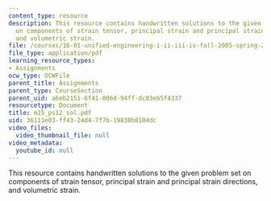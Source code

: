 ```yaml
---
content_type: resource
description: This resource contains handwritten solutions to the given problem set
  on components of strain tensor, principal strain and principal strain directions,
  and volumetric strain.
file: /courses/16-01-unified-engineering-i-ii-iii-iv-fall-2005-spring-2006/36111e03ff4324d47f7b19830b8104dc_m15_ps12_sol.pdf
file_type: application/pdf
learning_resource_types:
- Assignments
ocw_type: OCWFile
parent_title: Assignments
parent_type: CourseSection
parent_uid: a6eb2151-6f41-806d-94ff-dc83eb5f4337
resourcetype: Document
title: m15_ps12_sol.pdf
uid: 36111e03-ff43-24d4-7f7b-19830b8104dc
video_files:
  video_thumbnail_file: null
video_metadata:
  youtube_id: null
---
```

This resource contains handwritten solutions to the given problem set on components of strain tensor, principal strain and principal strain directions, and volumetric strain.

